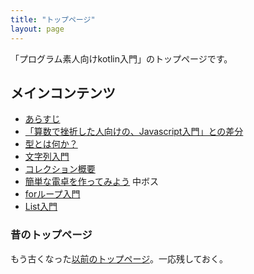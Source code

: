 ```yaml
---
title: "トップページ"
layout: page
---
```


「プログラム素人向けkotlin入門」のトップページです。

## メインコンテンツ

- [あらすじ](intro.md)
- [「算数で挫折した人向けの、Javascript入門」との差分](diff_to_js_intro.md)
- [型とは何か？](what_is_type.md)
- [文字列入門](string_intro.md)
- [コレクション概要](collection.md)
- [簡単な電卓を作ってみよう](simple_calc.md) 中ボス
- [forループ入門](for_loop.md)
- [List入門](list_intro.md)

### 昔のトップページ

もう古くなった[以前のトップページ](old_index.md)。一応残しておく。